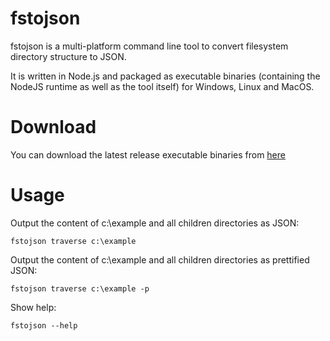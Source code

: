 # fstojson

fstojson is a multi-platform command line tool to convert filesystem directory structure to JSON.

It is written in Node.js and packaged as executable binaries (containing the NodeJS runtime as well as the tool itself) for Windows, Linux and MacOS.

# Download

You can download the latest release executable binaries from [here](https://github.com/Shogan/fstojson/releases)

# Usage

Output the content of c:\example and all children directories as JSON:

`fstojson traverse c:\example`

Output the content of c:\example and all children directories as prettified JSON:

`fstojson traverse c:\example -p`

Show help:

`fstojson --help`
